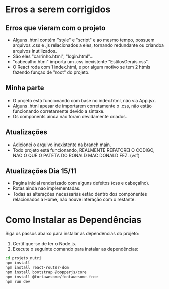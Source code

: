 # Erros a serem corrigidos

## Erros que vieram com o projeto
- Alguns .html contém "style" e "script" e ao mesmo tempo, possuem arquivos .css e .js relacionados a eles, tornando redundante ou criandoa arquivos inutilizados.
- São eles "carrinho.html", "login.html"...
- "cabecalho.html" importa um .css inexistente "EstilosGerais.css".
- O React roda com 1 index.html, e por algum motivo se tem 2 htmls fazendo funçao de "root" do projeto.

## Minha parte
- O projeto está funcionando com base no index.html, não via App.jsx.
- Alguns .html apesar de importarem corretamente o .css, não estão funcionando corretamente devido a sintaxe.
- Os components ainda não foram devidamente criados.

## Atualizações
- Adicionei o arquivo inexistente na branch main.
- Todo projeto está funcionando, REALMENTE REFATOREI O CODIGO, NAO O QUE O PATETA DO RONALD MAC DONALD FEZ. (vsf)

## Atualizações Dia 15/11
- Pagina inicial renderizado com alguns defeitos (css e cabeçalho).
- Rotas ainda nao implementadas.
- Todas as alterações necessarias estão dentro dos componentes relacionados a Home, não houve interação com o restante. 

# Como Instalar as Dependências

Siga os passos abaixo para instalar as dependências do projeto:

1. Certifique-se de ter o Node.js.
2. Execute o seguinte comando para instalar as dependências:

```bash
cd projeto_nutri
npm install
npm install react-router-dom
npm install bootstrap @popperjs/core
npm install @fortawesome/fontawesome-free
npm run dev